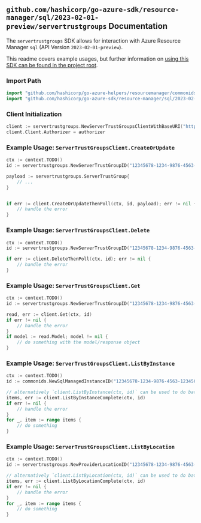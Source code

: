 
## `github.com/hashicorp/go-azure-sdk/resource-manager/sql/2023-02-01-preview/servertrustgroups` Documentation

The `servertrustgroups` SDK allows for interaction with Azure Resource Manager `sql` (API Version `2023-02-01-preview`).

This readme covers example usages, but further information on [using this SDK can be found in the project root](https://github.com/hashicorp/go-azure-sdk/tree/main/docs).

### Import Path

```go
import "github.com/hashicorp/go-azure-helpers/resourcemanager/commonids"
import "github.com/hashicorp/go-azure-sdk/resource-manager/sql/2023-02-01-preview/servertrustgroups"
```


### Client Initialization

```go
client := servertrustgroups.NewServerTrustGroupsClientWithBaseURI("https://management.azure.com")
client.Client.Authorizer = authorizer
```


### Example Usage: `ServerTrustGroupsClient.CreateOrUpdate`

```go
ctx := context.TODO()
id := servertrustgroups.NewServerTrustGroupID("12345678-1234-9876-4563-123456789012", "example-resource-group", "locationValue", "serverTrustGroupValue")

payload := servertrustgroups.ServerTrustGroup{
	// ...
}


if err := client.CreateOrUpdateThenPoll(ctx, id, payload); err != nil {
	// handle the error
}
```


### Example Usage: `ServerTrustGroupsClient.Delete`

```go
ctx := context.TODO()
id := servertrustgroups.NewServerTrustGroupID("12345678-1234-9876-4563-123456789012", "example-resource-group", "locationValue", "serverTrustGroupValue")

if err := client.DeleteThenPoll(ctx, id); err != nil {
	// handle the error
}
```


### Example Usage: `ServerTrustGroupsClient.Get`

```go
ctx := context.TODO()
id := servertrustgroups.NewServerTrustGroupID("12345678-1234-9876-4563-123456789012", "example-resource-group", "locationValue", "serverTrustGroupValue")

read, err := client.Get(ctx, id)
if err != nil {
	// handle the error
}
if model := read.Model; model != nil {
	// do something with the model/response object
}
```


### Example Usage: `ServerTrustGroupsClient.ListByInstance`

```go
ctx := context.TODO()
id := commonids.NewSqlManagedInstanceID("12345678-1234-9876-4563-123456789012", "example-resource-group", "managedInstanceValue")

// alternatively `client.ListByInstance(ctx, id)` can be used to do batched pagination
items, err := client.ListByInstanceComplete(ctx, id)
if err != nil {
	// handle the error
}
for _, item := range items {
	// do something
}
```


### Example Usage: `ServerTrustGroupsClient.ListByLocation`

```go
ctx := context.TODO()
id := servertrustgroups.NewProviderLocationID("12345678-1234-9876-4563-123456789012", "example-resource-group", "locationValue")

// alternatively `client.ListByLocation(ctx, id)` can be used to do batched pagination
items, err := client.ListByLocationComplete(ctx, id)
if err != nil {
	// handle the error
}
for _, item := range items {
	// do something
}
```
